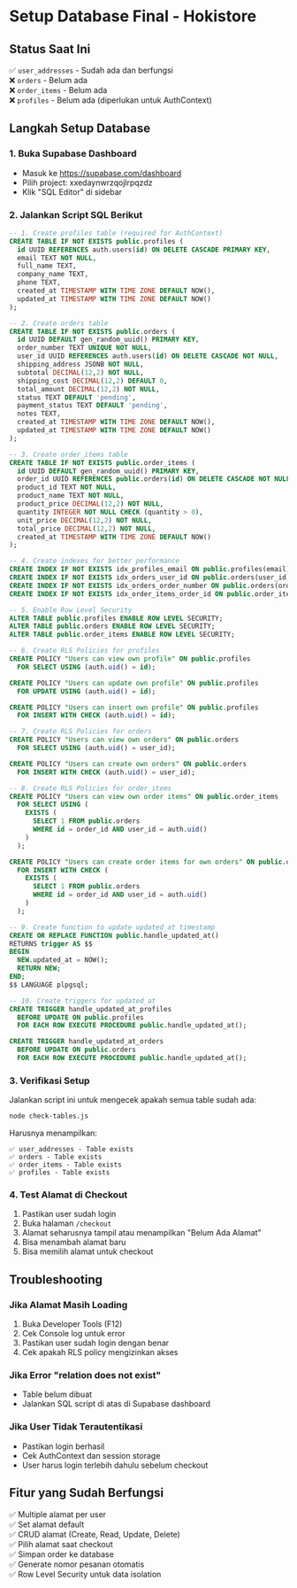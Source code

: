 # Setup Database Final - Hokistore

## Status Saat Ini
✅ `user_addresses` - Sudah ada dan berfungsi  
❌ `orders` - Belum ada  
❌ `order_items` - Belum ada  
❌ `profiles` - Belum ada (diperlukan untuk AuthContext)

## Langkah Setup Database

### 1. Buka Supabase Dashboard
- Masuk ke https://supabase.com/dashboard
- Pilih project: xxedaynwrzqojlrpqzdz
- Klik "SQL Editor" di sidebar

### 2. Jalankan Script SQL Berikut

```sql
-- 1. Create profiles table (required for AuthContext)
CREATE TABLE IF NOT EXISTS public.profiles (
  id UUID REFERENCES auth.users(id) ON DELETE CASCADE PRIMARY KEY,
  email TEXT NOT NULL,
  full_name TEXT,
  company_name TEXT,
  phone TEXT,
  created_at TIMESTAMP WITH TIME ZONE DEFAULT NOW(),
  updated_at TIMESTAMP WITH TIME ZONE DEFAULT NOW()
);

-- 2. Create orders table
CREATE TABLE IF NOT EXISTS public.orders (
  id UUID DEFAULT gen_random_uuid() PRIMARY KEY,
  order_number TEXT UNIQUE NOT NULL,
  user_id UUID REFERENCES auth.users(id) ON DELETE CASCADE NOT NULL,
  shipping_address JSONB NOT NULL,
  subtotal DECIMAL(12,2) NOT NULL,
  shipping_cost DECIMAL(12,2) DEFAULT 0,
  total_amount DECIMAL(12,2) NOT NULL,
  status TEXT DEFAULT 'pending',
  payment_status TEXT DEFAULT 'pending',
  notes TEXT,
  created_at TIMESTAMP WITH TIME ZONE DEFAULT NOW(),
  updated_at TIMESTAMP WITH TIME ZONE DEFAULT NOW()
);

-- 3. Create order_items table
CREATE TABLE IF NOT EXISTS public.order_items (
  id UUID DEFAULT gen_random_uuid() PRIMARY KEY,
  order_id UUID REFERENCES public.orders(id) ON DELETE CASCADE NOT NULL,
  product_id TEXT NOT NULL,
  product_name TEXT NOT NULL,
  product_price DECIMAL(12,2) NOT NULL,
  quantity INTEGER NOT NULL CHECK (quantity > 0),
  unit_price DECIMAL(12,2) NOT NULL,
  total_price DECIMAL(12,2) NOT NULL,
  created_at TIMESTAMP WITH TIME ZONE DEFAULT NOW()
);

-- 4. Create indexes for better performance
CREATE INDEX IF NOT EXISTS idx_profiles_email ON public.profiles(email);
CREATE INDEX IF NOT EXISTS idx_orders_user_id ON public.orders(user_id);
CREATE INDEX IF NOT EXISTS idx_orders_order_number ON public.orders(order_number);
CREATE INDEX IF NOT EXISTS idx_order_items_order_id ON public.order_items(order_id);

-- 5. Enable Row Level Security
ALTER TABLE public.profiles ENABLE ROW LEVEL SECURITY;
ALTER TABLE public.orders ENABLE ROW LEVEL SECURITY;
ALTER TABLE public.order_items ENABLE ROW LEVEL SECURITY;

-- 6. Create RLS Policies for profiles
CREATE POLICY "Users can view own profile" ON public.profiles
  FOR SELECT USING (auth.uid() = id);

CREATE POLICY "Users can update own profile" ON public.profiles
  FOR UPDATE USING (auth.uid() = id);

CREATE POLICY "Users can insert own profile" ON public.profiles
  FOR INSERT WITH CHECK (auth.uid() = id);

-- 7. Create RLS Policies for orders
CREATE POLICY "Users can view own orders" ON public.orders
  FOR SELECT USING (auth.uid() = user_id);

CREATE POLICY "Users can create own orders" ON public.orders
  FOR INSERT WITH CHECK (auth.uid() = user_id);

-- 8. Create RLS Policies for order_items
CREATE POLICY "Users can view own order items" ON public.order_items
  FOR SELECT USING (
    EXISTS (
      SELECT 1 FROM public.orders 
      WHERE id = order_id AND user_id = auth.uid()
    )
  );

CREATE POLICY "Users can create order items for own orders" ON public.order_items
  FOR INSERT WITH CHECK (
    EXISTS (
      SELECT 1 FROM public.orders 
      WHERE id = order_id AND user_id = auth.uid()
    )
  );

-- 9. Create function to update updated_at timestamp
CREATE OR REPLACE FUNCTION public.handle_updated_at()
RETURNS trigger AS $$
BEGIN
  NEW.updated_at = NOW();
  RETURN NEW;
END;
$$ LANGUAGE plpgsql;

-- 10. Create triggers for updated_at
CREATE TRIGGER handle_updated_at_profiles
  BEFORE UPDATE ON public.profiles
  FOR EACH ROW EXECUTE PROCEDURE public.handle_updated_at();

CREATE TRIGGER handle_updated_at_orders
  BEFORE UPDATE ON public.orders
  FOR EACH ROW EXECUTE PROCEDURE public.handle_updated_at();
```

### 3. Verifikasi Setup
Jalankan script ini untuk mengecek apakah semua table sudah ada:

```bash
node check-tables.js
```

Harusnya menampilkan:
```
✅ user_addresses - Table exists
✅ orders - Table exists  
✅ order_items - Table exists
✅ profiles - Table exists
```

### 4. Test Alamat di Checkout
1. Pastikan user sudah login
2. Buka halaman `/checkout` 
3. Alamat seharusnya tampil atau menampilkan "Belum Ada Alamat"
4. Bisa menambah alamat baru
5. Bisa memilih alamat untuk checkout

## Troubleshooting

### Jika Alamat Masih Loading
1. Buka Developer Tools (F12)
2. Cek Console log untuk error
3. Pastikan user sudah login dengan benar
4. Cek apakah RLS policy mengizinkan akses

### Jika Error "relation does not exist"
- Table belum dibuat
- Jalankan SQL script di atas di Supabase dashboard

### Jika User Tidak Terautentikasi
- Pastikan login berhasil
- Cek AuthContext dan session storage
- User harus login terlebih dahulu sebelum checkout

## Fitur yang Sudah Berfungsi
✅ Multiple alamat per user  
✅ Set alamat default  
✅ CRUD alamat (Create, Read, Update, Delete)  
✅ Pilih alamat saat checkout  
✅ Simpan order ke database  
✅ Generate nomor pesanan otomatis  
✅ Row Level Security untuk data isolation 